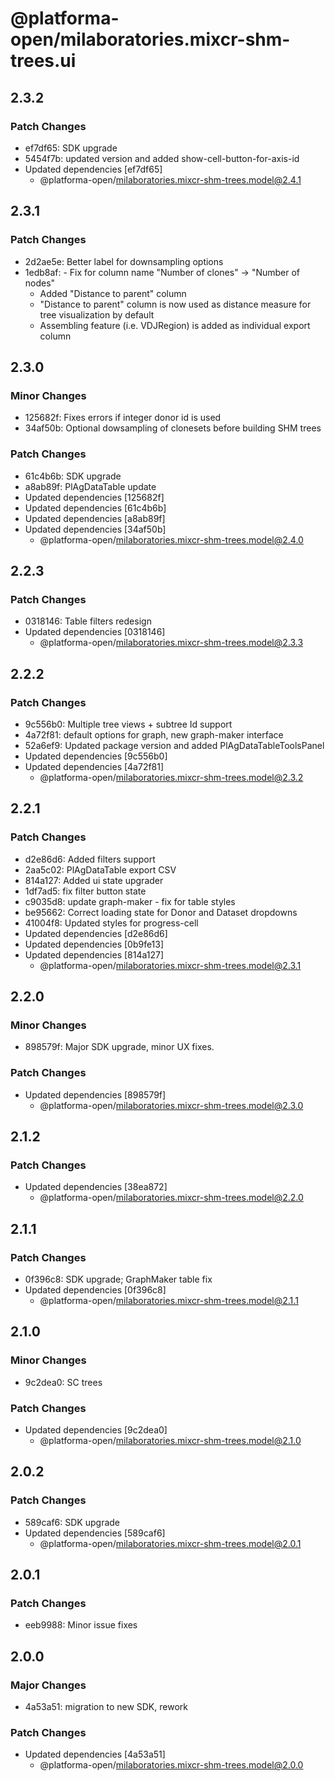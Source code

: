 # @platforma-open/milaboratories.mixcr-shm-trees.ui

## 2.3.2

### Patch Changes

- ef7df65: SDK upgrade
- 5454f7b: updated version and added show-cell-button-for-axis-id
- Updated dependencies [ef7df65]
  - @platforma-open/milaboratories.mixcr-shm-trees.model@2.4.1

## 2.3.1

### Patch Changes

- 2d2ae5e: Better label for downsampling options
- 1edb8af: - Fix for column name "Number of clones" -> "Number of nodes"
  - Added "Distance to parent" column
  - "Distance to parent" column is now used as distance measure for tree visualization by default
  - Assembling feature (i.e. VDJRegion) is added as individual export column

## 2.3.0

### Minor Changes

- 125682f: Fixes errors if integer donor id is used
- 34af50b: Optional dowsampling of clonesets before building SHM trees

### Patch Changes

- 61c4b6b: SDK upgrade
- a8ab89f: PlAgDataTable update
- Updated dependencies [125682f]
- Updated dependencies [61c4b6b]
- Updated dependencies [a8ab89f]
- Updated dependencies [34af50b]
  - @platforma-open/milaboratories.mixcr-shm-trees.model@2.4.0

## 2.2.3

### Patch Changes

- 0318146: Table filters redesign
- Updated dependencies [0318146]
  - @platforma-open/milaboratories.mixcr-shm-trees.model@2.3.3

## 2.2.2

### Patch Changes

- 9c556b0: Multiple tree views + subtree Id support
- 4a72f81: default options for graph, new graph-maker interface
- 52a6ef9: Updated package version and added PlAgDataTableToolsPanel
- Updated dependencies [9c556b0]
- Updated dependencies [4a72f81]
  - @platforma-open/milaboratories.mixcr-shm-trees.model@2.3.2

## 2.2.1

### Patch Changes

- d2e86d6: Added filters support
- 2aa5c02: PlAgDataTable export CSV
- 814a127: Added ui state upgrader
- 1df7ad5: fix filter button state
- c9035d8: update graph-maker - fix for table styles
- be95662: Correct loading state for Donor and Dataset dropdowns
- 41004f8: Updated styles for progress-cell
- Updated dependencies [d2e86d6]
- Updated dependencies [0b9fe13]
- Updated dependencies [814a127]
  - @platforma-open/milaboratories.mixcr-shm-trees.model@2.3.1

## 2.2.0

### Minor Changes

- 898579f: Major SDK upgrade, minor UX fixes.

### Patch Changes

- Updated dependencies [898579f]
  - @platforma-open/milaboratories.mixcr-shm-trees.model@2.3.0

## 2.1.2

### Patch Changes

- Updated dependencies [38ea872]
  - @platforma-open/milaboratories.mixcr-shm-trees.model@2.2.0

## 2.1.1

### Patch Changes

- 0f396c8: SDK upgrade; GraphMaker table fix
- Updated dependencies [0f396c8]
  - @platforma-open/milaboratories.mixcr-shm-trees.model@2.1.1

## 2.1.0

### Minor Changes

- 9c2dea0: SC trees

### Patch Changes

- Updated dependencies [9c2dea0]
  - @platforma-open/milaboratories.mixcr-shm-trees.model@2.1.0

## 2.0.2

### Patch Changes

- 589caf6: SDK upgrade
- Updated dependencies [589caf6]
  - @platforma-open/milaboratories.mixcr-shm-trees.model@2.0.1

## 2.0.1

### Patch Changes

- eeb9988: Minor issue fixes

## 2.0.0

### Major Changes

- 4a53a51: migration to new SDK, rework

### Patch Changes

- Updated dependencies [4a53a51]
  - @platforma-open/milaboratories.mixcr-shm-trees.model@2.0.0
